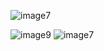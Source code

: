 ![image7](https://github.com/user-attachments/assets/453bb4c2-a921-480b-a376-63ec9200cd62)

![image9](https://github.com/user-attachments/assets/4dd538f7-0695-4e4d-94a7-db0027e041b0)
![image7](https://github.com/user-attachments/assets/93eb9dc5-b14c-430e-801a-79b147a4dacf)
